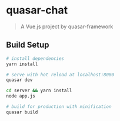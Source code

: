 # quasar-chat

> A Vue.js project by quasar-framework

## Build Setup

``` bash
# install dependencies
yarn install

# serve with hot reload at localhost:8080
quasar dev

cd server && yarn install
node app.js

# build for production with minification
quasar build

```
